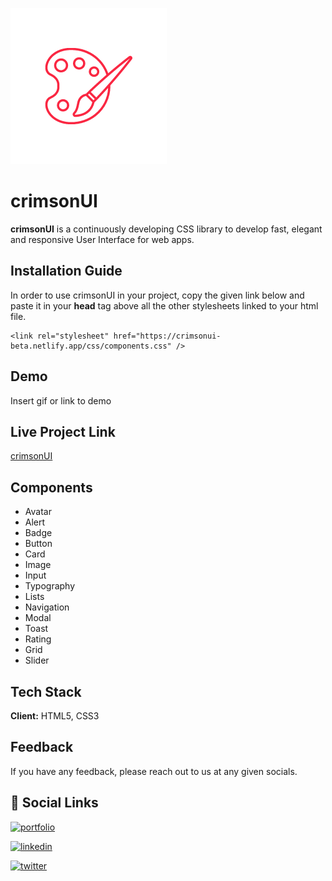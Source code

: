 ![Logo](./assets/logo/crimsonUI-transparent-small.png)

# crimsonUI

**crimsonUI** is a continuously developing CSS library to develop fast, elegant and responsive User Interface for web apps.

## Installation Guide

In order to use crimsonUI in your project, copy the given link below and paste it in your **head** tag above all the other stylesheets linked to your html file.

```
<link rel="stylesheet" href="https://crimsonui-beta.netlify.app/css/components.css" />
```

## Demo

Insert gif or link to demo

## Live Project Link

[crimsonUI](https://crimsonui-beta.netlify.app/)

## Components

- Avatar
- Alert
- Badge
- Button
- Card
- Image
- Input
- Typography
- Lists
- Navigation
- Modal
- Toast
- Rating
- Grid
- Slider

## Tech Stack

**Client:** HTML5, CSS3

## Feedback

If you have any feedback, please reach out to us at any given socials.

## 🔗 Social Links

[![portfolio](https://img.shields.io/badge/my_portfolio-000?style=for-the-badge&logo=ko-fi&logoColor=white)](https://omgaikwad.netlify.app/)

[![linkedin](https://img.shields.io/badge/linkedin-0A66C2?style=for-the-badge&logo=linkedin&logoColor=white)](https://www.linkedin.com/in/omgaikwad1/)

[![twitter](https://img.shields.io/badge/twitter-1DA1F2?style=for-the-badge&logo=twitter&logoColor=white)](https://twitter.com/OmGaikwad_)
